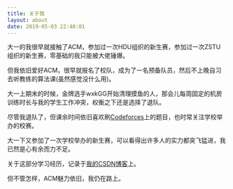 ```yaml
---
title: 关于我
layout: about
date: 2019-05-03 22:40:01
---
```


大一的我很早就接触了ACM，参加过一次HDU组织的新生赛，参加过一次ZSTU组织的新生赛，零基础的我只能被大佬锤爆。

但我依旧爱好ACM，很早就报名了校队，成为了一名预备队员，然后不上晚自习去听教练的算法课(虽然感觉没什么用)。

大一上期末的时候，金牌选手wxkGG开始清理摸鱼的人，那会儿每周固定的机房训练时长与我的学生工作冲突，权衡之下还是选择了退队。

尽管我退队了，但课余时间依旧喜欢刷[Codeforces](http://codeforces.com/)上的题目，也时常关注学校举办的校赛。

大一下又参加了一次学校举办的新生赛，可以看得出许多人的实力都突飞猛进，我已然是心有余而力不足。

关于这部分学习经历，记录于[我的CSDN博客](https://blog.csdn.net/CSDN_PatrickStar)上。

但不管怎样，ACM魅力依旧，我仍在路上。